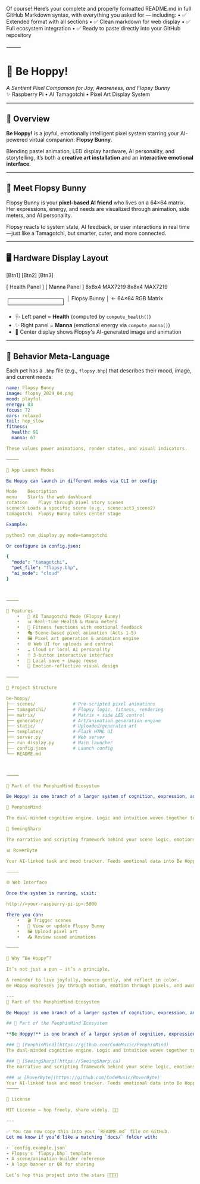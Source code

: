 Of course! Here’s your complete and properly formatted README.md in full GitHub Markdown syntax, with everything you asked for — including:
	•	✅ Extended format with all sections
	•	✅ Clean markdown for web display
	•	✅ Full ecosystem integration
	•	✅ Ready to paste directly into your GitHub repository

⸻



# 🐣 Be Hoppy!
*A Sentient Pixel Companion for Joy, Awareness, and Flopsy Bunny*  
✨ Raspberry Pi • AI Tamagotchi • Pixel Art Display System

---

## 🌸 Overview

**Be Hoppy!** is a joyful, emotionally intelligent pixel system starring your AI-powered virtual companion: **Flopsy Bunny**.

Blending pastel animation, LED display hardware, AI personality, and storytelling, it’s both a **creative art installation** and an **interactive emotional interface**.

---

## 🧸 Meet Flopsy Bunny

Flopsy Bunny is your **pixel-based AI friend** who lives on a 64×64 matrix. Her expressions, energy, and needs are visualized through animation, side meters, and AI personality.

Flopsy reacts to system state, AI feedback, or user interactions in real time—just like a Tamagotchi, but smarter, cuter, and more connected.

---

## 🖥️ Hardware Display Layout

  [Btn1] [Btn2] [Btn3]

[ Health Panel ]    [ Manna Panel ]
8x8x4 MAX7219       8x8x4 MAX7219

   ┌──────────────┐
   │ Flopsy Bunny │ ← 64×64 RGB Matrix
   └──────────────┘

- 🩺 Left panel = **Health** (computed by `compute_health()`)  
- ✨ Right panel = **Manna** (emotional energy via `compute_manna()`)  
- 🎨 Center display shows Flopsy's AI-generated image and animation

---

## 🧬 Behavior Meta-Language

Each pet has a `.bhp` file (e.g., `flopsy.bhp`) that describes their mood, image, and current needs:

```yaml
name: Flopsy Bunny
image: flopsy_2024_04.png
mood: playful
energy: 83
focus: 72
ears: relaxed
tail: hop_slow
fitness:
  health: 91
  manna: 67

These values power animations, render states, and visual indicators.

⸻

🚀 App Launch Modes

Be Hoppy can launch in different modes via CLI or config:

Mode	Description
menu	Starts the web dashboard
rotation	Plays through pixel story scenes
scene:X	Loads a specific scene (e.g., scene:act3_scene2)
tamagotchi	Flopsy Bunny takes center stage

Example:

python3 run_display.py mode=tamagotchi

Or configure in config.json:

{
  "mode": "tamagotchi",
  "pet_file": "flopsy.bhp",
  "ai_mode": "cloud"
}



⸻

🎨 Features
	•	🧸 AI Tamagotchi Mode (Flopsy Bunny)
	•	📊 Real-time Health & Manna meters
	•	🧠 Fitness functions with emotional feedback
	•	🎭 Scene-based pixel animation (Acts 1–5)
	•	🖼️ Pixel art generation & animation engine
	•	🌐 Web UI for uploads and control
	•	☁️ Cloud or local AI personality
	•	🖱️ 3-button interactive interface
	•	💾 Local save + image reuse
	•	🧠 Emotion-reflective visual design

⸻

📁 Project Structure

be-hoppy/
├── scenes/              # Pre-scripted pixel animations
├── tamagotchi/          # Flopsy logic, fitness, rendering
├── matrix/              # Matrix + side LED control
├── generator/           # Art/animation generation engine
├── static/              # Uploaded/generated art
├── templates/           # Flask HTML UI
├── server.py            # Web server
├── run_display.py       # Main launcher
├── config.json          # Launch config
└── README.md



⸻

🤝 Part of the PenphinMind Ecosystem

Be Hoppy! is one branch of a larger system of cognition, expression, and joy:

🌊 PenphinMind

The dual-minded cognitive engine. Logic and intuition woven together to support emotional flow and adaptive thought.

📘 SeeingSharp

The narrative and scripting framework behind your scene logic, emotions, and animations. Used to generate story arcs and musical metaphors for Flopsy and beyond.

📊 RoverByte

Your AI-linked task and mood tracker. Feeds emotional data into Be Hoppy! and Flopsy for real-time display and feedback.

⸻

🌐 Web Interface

Once the system is running, visit:

http://<your-raspberry-pi-ip>:5000

There you can:
	•	🎬 Trigger scenes
	•	🐰 View or update Flopsy Bunny
	•	🖼️ Upload pixel art
	•	📤 Review saved animations

⸻

🌱 Why “Be Hoppy”?

It’s not just a pun — it’s a principle.

A reminder to live joyfully, bounce gently, and reflect in color.
Be Hoppy expresses joy through motion, emotion through pixels, and awareness through animation.

---
🤝 Part of the PenphinMind Ecosystem

Be Hoppy! is one branch of a larger system of cognition, expression, and joy:

## 🤝 Part of the PenphinMind Ecosystem

**Be Hoppy!** is one branch of a larger system of cognition, expression, and joy:

### 🌊 [PenphinMind](https://github.com/CodeMusic/PenphinMind)  
The dual-minded cognitive engine. Logic and intuition woven together to support emotional flow and adaptive thought.

### 📘 [SeeingSharp](https://SeeingSharp.ca)  
The narrative and scripting framework behind your scene logic, emotions, and animations. Used to generate story arcs and musical metaphors for Flopsy and beyond.

### 📊 [RoverByte](https://github.com/CodeMusic/RoverByte)  
Your AI-linked task and mood tracker. Feeds emotional data into Be Hoppy! and Flopsy for real-time display and feedback.
⸻

🧁 License

MIT License — hop freely, share widely. 🐰✨

---

✅ You can now copy this into your `README.md` file on GitHub.  
Let me know if you’d like a matching `docs/` folder with:

- `config.example.json`  
- Flopsy's `flopsy.bhp` template  
- A scene/animation builder reference  
- A logo banner or QR for sharing

Let’s hop this project into the stars 🚀🐣🐧🐬
